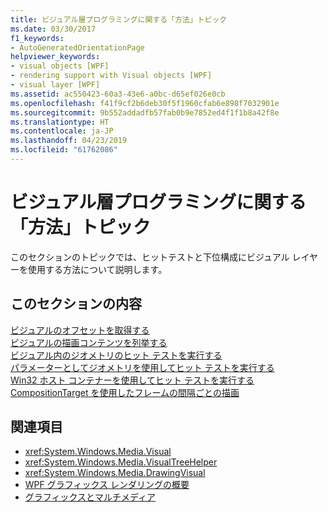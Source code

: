 ```yaml
---
title: ビジュアル層プログラミングに関する「方法」トピック
ms.date: 03/30/2017
f1_keywords:
- AutoGeneratedOrientationPage
helpviewer_keywords:
- visual objects [WPF]
- rendering support with Visual objects [WPF]
- visual layer [WPF]
ms.assetid: ac550423-60a3-43e6-a0bc-d65ef026e0cb
ms.openlocfilehash: f41f9cf2b6deb30f5f1960cfab6e898f7032901e
ms.sourcegitcommit: 9b552addadfb57fab0b9e7852ed4f1f1b8a42f8e
ms.translationtype: HT
ms.contentlocale: ja-JP
ms.lasthandoff: 04/23/2019
ms.locfileid: "61762086"
---
```

# <a name="visual-layer-programming-how-to-topics"></a>ビジュアル層プログラミングに関する「方法」トピック
このセクションのトピックでは、ヒットテストと下位構成にビジュアル レイヤーを使用する方法について説明します。  
  
## <a name="in-this-section"></a>このセクションの内容  
 [ビジュアルのオフセットを取得する](how-to-get-the-offset-of-a-visual.md)  
 [ビジュアルの描画コンテンツを列挙する](how-to-enumerate-drawing-content-of-a-visual.md)  
 [ビジュアル内のジオメトリのヒット テストを実行する](how-to-hit-test-geometry-in-a-visual.md)  
 [パラメーターとしてジオメトリを使用してヒット テストを実行する](how-to-hit-test-using-geometry-as-a-parameter.md)  
 [Win32 ホスト コンテナーを使用してヒット テストを実行する](how-to-hit-test-using-a-win32-host-container.md)  
 [CompositionTarget を使用したフレームの間隔ごとの描画](how-to-render-on-a-per-frame-interval-using-compositiontarget.md)  
  
## <a name="see-also"></a>関連項目

- <xref:System.Windows.Media.Visual>
- <xref:System.Windows.Media.VisualTreeHelper>
- <xref:System.Windows.Media.DrawingVisual>
- [WPF グラフィックス レンダリングの概要](wpf-graphics-rendering-overview.md)
- [グラフィックスとマルチメディア](index.md)
